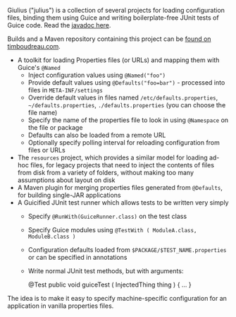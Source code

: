 Giulius ("julius") is a collection of several projects for loading configuration files, binding them using Guice and writing boilerplate-free JUnit tests of Guice code.  Read the 
<a href="https://timboudreau.com/builds/job/giulius/lastSuccessfulBuild/artifact/giulius/target/site/apidocs/com/mastfrog/giulius/package-summary.html">javadoc here</a>.

Builds and a Maven repository containing this project can be <a href="https://timboudreau.com/builds/">found on timboudreau.com</a>.

  * A toolkit for loading Properties files (or URLs) and mapping them with Guice's ``@Named``
     * Inject configuration values using ``@Named("foo")``
     * Provide default values using ``@Defaults("foo=bar")`` - processed into files in ``META-INF/settings``
     * Override default values in files named ``/etc/defaults.properties``, ``~/defaults.properties``, ``./defaults.properties`` (you can choose the file name)
     * Specify the name of the properties file to look in using ``@Namespace`` on the file or package
     * Defaults can also be loaded from a remote URL
     * Optionally specify polling interval for reloading configuration from files or URLs
  * The `resources` project, which provides a similar model for loading ad-hoc files, for legacy projects that need to inject the contents of files from disk from a variety of folders, without making too many assumptions about layout on disk
  * A Maven plugin for merging properties files generated from ``@Defaults``, for building single-JAR applications
  * A Guicified JUnit test runner which allows tests to be written very simply
     * Specify ``@RunWith(GuiceRunner.class)`` on the test class
     * Specify Guice modules using ``@TestWith ( ModuleA.class, ModuleB.class )``
     * Configuration defaults loaded from ``$PACKAGE/$TEST_NAME.properties`` or can be specified in annotations
     * Write normal JUnit test methods, but with arguments:

         @Test
         public void guiceTest ( InjectedThing thing ) { ... }

The idea is to make it easy to specify machine-specific configuration for an application in vanilla properties files.


